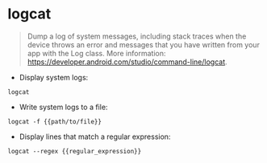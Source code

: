 # logcat

> Dump a log of system messages, including stack traces when the device throws an error and messages that you have written from your app with the Log class.
> More information: <https://developer.android.com/studio/command-line/logcat>.

- Display system logs:

`logcat`

- Write system logs to a file:

`logcat -f {{path/to/file}}`

- Display lines that match a regular expression:

`logcat --regex {{regular_expression}}`
